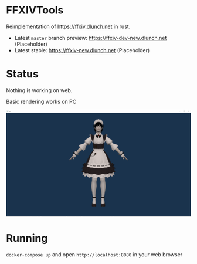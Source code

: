 # FFXIVTools

Reimplementation of <https://ffxiv.dlunch.net> in rust.

- Latest `master` branch preview: <https://ffxiv-dev-new.dlunch.net> (Placeholder)
- Latest stable: <https://ffxiv-new.dlunch.net> (Placeholder)

# Status

Nothing is working on web.

Basic rendering works on PC

![](https://github.com/dlunch/FFXIVTools/raw/master/screenshots/200521.png)

# Running

`docker-compose up`
and open `http://localhost:8080` in your web browser
